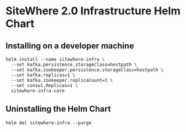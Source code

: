 # SiteWhere 2.0 Infrastructure Helm Chart

## Installing on a developer machine

```console
helm install --name sitewhere-infra \
  --set kafka.persistence.storageClass=hostpath \
  --set kafka.zookeeper.persistence.storageClass=hostpath \
  --set kafka.replicas=1 \
  --set kafka.zookeeper.replicaCount=1 \
  --set consul.Replicas=1 \
  sitewhere-infra-core
```

## Uninstalling the Helm Chart

```console
helm del sitewhere-infra --purge
```
